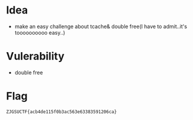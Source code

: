 # Idea

- make an easy challenge about tcache& double free(I have to admit..it's toooooooooo easy..)

# Vulerability

- double free

# Flag

`ZJGSUCTF{acb4de115f0b3ac563e63383591206ca}`

